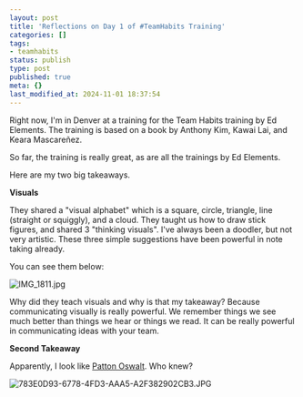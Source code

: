 ```yaml
---
layout: post
title: 'Reflections on Day 1 of #TeamHabits Training'
categories: []
tags:
- teamhabits
status: publish
type: post
published: true
meta: {}
last_modified_at: 2024-11-01 18:37:54
---
```


Right now, I'm in Denver at a training for the Team Habits training by Ed Elements. The training is based on a book by Anthony Kim, Kawai Lai, and Keara Mascareñez.

So far, the training is really great, as are all the trainings by Ed Elements.

Here are my two big takeaways.

**Visuals**

They shared a "visual alphabet" which is a square, circle, triangle, line (straight or squiggly), and a cloud. They taught us how to draw stick figures, and shared 3 "thinking visuals". 
I've always been a doodler, but not very artistic. These three simple suggestions have been powerful in note taking already.

You can see them below:












































  

    
  
    
![IMG_1811.jpg](/squarespace_images/content_v1_4fffa949e4b0b4590d67b4e7_1573138546223-O9QHLT26NJ90VWK0GRYB_IMG_1811.jpg_)
  


  





Why did they teach visuals and why is that my takeaway? Because communicating visually is really powerful. We remember things we see much better than things we hear or things we read. It can be really powerful in communicating ideas with your team.

**Second Takeaway**

Apparently, I look like 
[Patton Oswalt](http://twitter.com/pattonoswalt). Who knew?

































































  

    
  
    
![783E0D93-6778-4FD3-AAA5-A2F382902CB3.JPG](/squarespace_images/content_v1_4fffa949e4b0b4590d67b4e7_1573138792252-88RL8UR4E5C61BFY6QMN_783E0D93-6778-4FD3-AAA5-A2F382902CB3.JPG_)
